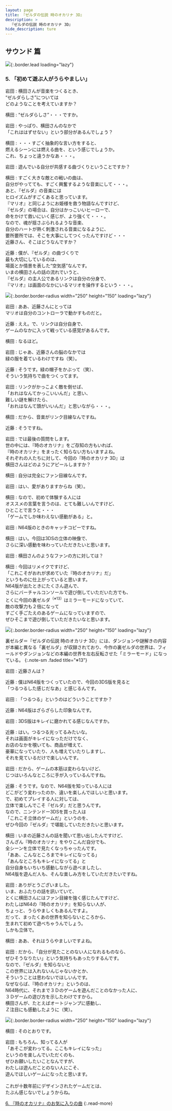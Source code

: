 ```yaml
---
layout: page
title: 『ゼルダの伝説 時のオカリナ 3D』
description: >
  『ゼルダの伝説 時のオカリナ 3D』
hide_description: ture
---
```


## サウンド 篇

![](/interviews/jp/3ds/aqej/vol1/img/mainvisual5.jpg){:.border.lead loading="lazy"}

### 5. 「初めて遊ぶ人がうらやましい」

岩田
: 横田さんが音楽をつくるとき、<br>“ゼルダらしさ”については<br>どのようなことを考えていますか？

横田
: “ゼルダらしさ”・・・ですか。

岩田
: やっぱり、横田さんのなかで<br>「これははずせない」という部分があるんでしょう？

横田
: ・・・すごく抽象的な言い方をすると、<br>燃えるシーンには燃える曲を、という感じでしょうか。<br>これ、ちょっと違うかなあ・・・。

岩田
: 遊んでいる自分が共感する曲づくりということですか？

横田
: すごく大きな敵との戦いの曲は、<br>自分がやってても、すごく興奮するような音楽にして・・・。<br>あと、『ゼルダ』の音楽には<br>ヒロイズムがすごくあると思っています。<br>『マリオ』と同じようにお姫様を救う物語なんですけど、<br>『ゼルダ』の場合は、自分はかっこいいヒーローで、<br>命をかけて救いにいく感じが、より強くて・・・。<br>なので、魂が揺さぶられるような音楽、<br>自分のハートが熱く刺激される音楽になるように、<br>要所要所では、そこを大事にしてつくったんですけど・・・<br>近藤さん、そこはどうなんですか？

近藤
: 僕が、『ゼルダ』の曲づくりで<br>最も大切にしているのは、<br>場面とか情景を表した“空気感”なんです。<br>いまの横田さんの話の流れでいうと、<br>『ゼルダ』の主人公であるリンクは自分の分身で、<br>『マリオ』は画面のなかにいるマリオを操作するという・・・。

![](/interviews/jp/3ds/aqej/vol1/img/photo12.jpg){:.border.border-radius width="250" height="150"  loading="lazy"}

岩田
: ああ、近藤さんにとっては<br>マリオは自分のコントローラで動かすものだと。

近藤
: ええ。で、リンクは自分自身で、<br>ゲームのなかに入って戦っている感覚があるんです。

横田
: なるほど。

岩田
: じゃあ、近藤さんの脳のなかでは<br>緑の服を着ているわけですね（笑）。

近藤
: そうです。緑の帽子をかぶって（笑）、<br>そういう気持ちで曲をつくってます。

岩田
: リンクがかっこよく敵を倒せば、<br>「おれはなんてかっこいいんだ」と思い、<br>難しい謎を解けたら、<br>「おれはなんて頭がいいんだ」と思いながら・・・。

横田
: だから、音楽がリンク目線なんですね。

近藤
: そうですね。

岩田
: では最後の質問をします。<br>世の中には、『時のオカリナ』をご存知の方もいれば、<br>『時のオカリナ』をまったく知らない方もいますよね。<br>それぞれの人たちに対して、今回の『時のオカリナ 3D』は<br>横田さんはどのようにアピールしますか？

横田
: 自分は完全にファン目線なんです。

岩田
: はい、愛がありますからね（笑）。

横田
: なので、初めて体験する人には<br>オススメの言葉を言うのは、とても難しいんですけど、<br>ひとことで言うと・・・<br>「ゲームでしか味わえない感動がある」と。

岩田
: N64版のときのキャッチコピーですね。

横田
: はい。今回は3DSの立体の映像で、<br>さらに深い感動を味わっていただきたいと思います。

岩田
: 横田さんのようなファンの方に対しては？

横田
: 今回はリメイクですけど、<br>「これこそがおれが求めていた『時のオカリナ』だ」<br>というものに仕上がっていると思います。<br>N64版が出たときにたくさん遊んで、<br>さらにバーチャルコンソールで遊び倒していただいた方でも、<br>とくに今回の裏ゼルダ<sup>（※13）</sup>はミラーモードになっていて、<br>敵の攻撃力も２倍になって<br>すごく手ごたえのあるゲームになっていますので、<br>ぜひそこまで遊び倒していただきたいなと思います。

![](/interviews/jp/3ds/aqej/vol1/img/photo13.jpg){:.border.border-radius width="250" height="150"  loading="lazy"}

裏ゼルダ＝『ゼルダの伝説 時のオカリナ 3D』には、ダンジョンや謎解きの内容が本編と異なる「裏ゼルダ」が収録されており、今作の裏ゼルダの世界は、フィールドやダンジョンなどの本編の世界を左右反転させた「ミラーモード」になっている。
{:.note-sm .faded title="※13"}

岩田
: 近藤さんは？

近藤
: 僕はN64版をつくっていたので、今回の3DS版を見ると<br>「つるつるした感じだなあ」と感じるんです。

岩田
: 「つるつる」というのはどういうことですか？

近藤
: N64版はざらざらした印象なんです。

岩田
: 3DS版はキレイに磨かれてる感じなんですか。

近藤
: はい。つるつる光ってるみたいな。<br>それは画面がキレイになっただけでなく、<br>お店のなかを覗いても、商品が増えて、<br>豪華になっていたり、人も増えていたりしますし、<br>それを見ているだけで楽しいんです。

岩田
: だから、ゲームの本筋は変わらないけど、<br>じつはいろんなところに手が入っているんですね。

近藤
: そうです。なので、N64版を知っている人には<br>どこがどう変わったのか、違いを楽しんでほしいと思います。<br>で、初めてプレイする人に対しては、<br>立体で楽しんでこそ『ゼルダ』だと思うんです。<br>なので、ニンテンドー3DSを買った人は<br>「これこそ立体のゲームだ」というのを、<br>ぜひ今回の『ゼルダ』で堪能していただきたいと思います。

横田
: いまの近藤さんの話を聞いて思い出したんですけど、<br>さんざん『時のオカリナ』をやりこんだ自分でも、<br>全シーンを立体で見たくなっちゃったんです。<br>「ああ、こんなところまでキレイになってる」<br>「あんなところもキレイになってる」と<br>自分自身もいちいち感動しながら遊べましたし、<br>N64版を遊んだ人も、そんな楽しみ方をしていただきたいですね。

岩田
: ありがとうございました。<br>いま、おふたりの話を訊いていて、<br>とくに横田さんにはファン目線を強く感じたんですけど、<br>わたしはN64の『時のオカリナ』を知らない人が、<br>ちょっと、うらやましくもあるんですよ。<br>だって、まったくあの世界を知らないところから、<br>生まれて初めて遊べちゃうんでしょう。<br>しかも立体で。

横田
: ああ、それはうらやましいですよね。

岩田
: だから、「自分が見たことのない人になれるものなら、<br>ぜひそうなりたい」という気持ちもあったりするんです。<br>なので、『ゼルダ』を知らないと<br>この世界には入れないんじゃないかとか、<br>そういうことは思わないでほしいんです。<br>なぜならば、『時のオカリナ』というのは、<br>N64時代に、それまで３Ｄのゲームを遊んだことのなかった人に、<br>３Ｄゲームの遊び方を示したわけですから。<br>横田さんが、たとえばオートジャンプに感動し、<br>Ｚ注目にも感動したように（笑）。

![](/interviews/jp/3ds/aqej/vol1/img/photo15.jpg){:.border.border-radius width="250" height="150"  loading="lazy"}

横田
: そのとおりです。

岩田
: もちろん、知ってる人が<br>「あそこが変わってる。ここもキレイになった」<br>というのを楽しんでいただくのも、<br>ぜひお願いしたいことなんですが、<br>わたしは遊んだことのない人にこそ、<br>遊んでほしいゲームになったと思います。<br><br>これが十数年前にデザインされたゲームだとは、<br>たぶん感じないでしょうからね。

[6. 『時のオカリナ』のお気に入りの曲](6.md)
{:.read-more}

